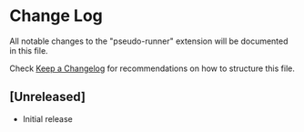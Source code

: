 # Change Log

All notable changes to the "pseudo-runner" extension will be documented in this file.

Check [Keep a Changelog](http://keepachangelog.com/) for recommendations on how to structure this file.

## [Unreleased]

- Initial release